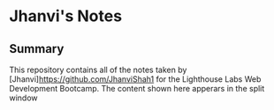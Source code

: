 # Jhanvi's Notes
## Summary 

This repository contains all of the notes taken by [Jhanvi]https://github.com/JhanviShah1 for the Lighthouse Labs Web Development Bootcamp. The content shown here apperars in the split window